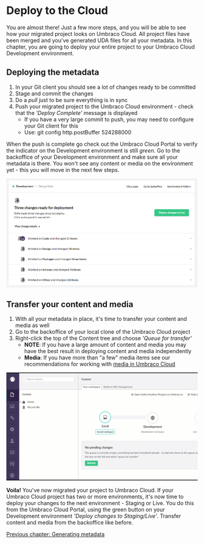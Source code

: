 # Deploy to the Cloud

You are almost there! Just a few more steps, and you will be able to see how your migrated project looks on Umbraco Cloud. All project files have been merged and you've generated UDA files for all your metadata. In this chapter, you are going to deploy your entire project to your Umbraco Cloud Development environment.

## Deploying the metadata
1. In your Git client you should see a lot of changes ready to be committed
2. Stage and commit the changes
3. Do a *pull* just to be sure everything is in sync
4. Push your migrated project to the Umbraco Cloud environment - check that the *'Deploy Complete'* message is displayed
    * If you have a very large commit to push, you may need to configure your Git client for this
    * Use: git config http.postBuffer 524288000

When the push is complete go check out the Umbraco Cloud Portal to verify the indicator on the Development environment is still *green*. Go to the backoffice of your Development environment and make sure all your metadata is there. You won't see any content or media on the environment yet - this you will move in the next few steps.

![Changes committed to Development environment](images/changes-on-dev.png)

## Transfer your content and media
1. With all your metadata in place, it's time to transfer your content and media as well
2. Go to the backoffice of your local clone of the Umbraco Cloud project
3. Right-click the top of the Content tree and choose *'Queue for transfer'*
    * **NOTE**: If you have a large amount of content and media you may have the best result in deploying content and media independently
    * **Media**: If you have more than "a few" media items see our recommendations for working with [media in Umbraco Cloud](../../Set-up/Media/)

![Queue for transfer](images/transfer.gif)

**Voila!** You've now migrated your project to Umbraco Cloud. If your Umbraco Cloud project has two or more environments, it's now time to deploy your changes to the next environment - Staging or Live. You do this from the Umbraco Cloud Portal, using the green button on your Development environment *'Deploy changes to Staging/Live'*. Transfer content and media from the backoffice like before.

[Previous chapter: Generating metadata](part-3.md)

